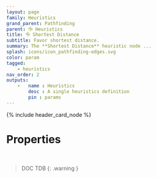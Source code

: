```yaml
---
layout: page
family: Heuristics
grand_parent: Pathfinding
parent: 🝰 Heuristics
title: 🝰 Shortest Distance
subtitle: Favor shortest distance.
summary: The **Shortest Distance** heuristic node ...
splash: icons/icon_pathfinding-edges.svg
color: param
tagged: 
    - heuristics
nav_order: 2
outputs:
    -   name : Heuristics
        desc : A single heuristics definition
        pin : params
---
```


{% include header_card_node %}

# Properties
<br>

> DOC TDB
{: .warning }
